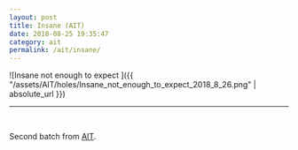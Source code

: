 ```yaml
---
layout: post
title: Insane (AIT)
date: 2018-08-25 19:35:47
category: ait
permalink: /ait/insane/ 
---
```


![Insane not enough to expect ]({{ "/assets/AIT/holes/Insane_not_enough_to_expect_2018_8_26.png" | absolute_url }})

---

&nbsp;
&nbsp;


Second batch from [AIT](https://github.com/jchwenger/AIT).
